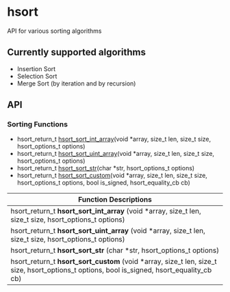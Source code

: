 # hsort
API for various sorting algorithms

## Currently supported algorithms
* Insertion Sort
* Selection Sort
* Merge Sort (by iteration and by recursion)

## API

### Sorting Functions
* hsort_return_t [hsort_sort_int_array](hsort_sort_int_array)(void *array, size_t len, size_t size, hsort_options_t options)
* hsort_return_t [hsort_sort_uint_array](hsort_sort_uint_array)(void *array, size_t len, size_t size, hsort_options_t options)
* hsort_return_t [hsort_sort_str](hsort_sort_str)(char *str, hsort_options_t options)
* hsort_return_t [hsort_sort_custom](hsort_sort_custom)(void *array, size_t len, size_t size, hsort_options_t options, bool is_signed, hsort_equality_cb cb)

| Function Descriptions
| --------------------------
| hsort_return_t **hsort_sort_int_array** (void *array, size_t len, size_t size, hsort_options_t options)
| hsort_return_t **hsort_sort_uint_array** (void *array, size_t len, size_t size, hsort_options_t options)
| hsort_return_t **hsort_sort_str** (char *str, hsort_options_t options)
| hsort_return_t **hsort_sort_custom** (void *array, size_t len, size_t size, hsort_options_t options, bool is_signed, hsort_equality_cb cb)
